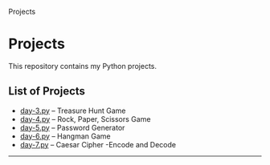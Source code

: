 Projects
# Projects

This repository contains my Python projects.

## List of Projects
- [day-3.py](day-3.py) – Treasure Hunt Game
- [day-4.py](day-4.py) – Rock, Paper, Scissors Game
- [day-5.py](day-5.py) – Password Generator
- [day-6.py](day-6.py) – Hangman Game
- [day-7.py](day-7.py) – Caesar Cipher -Encode and Decode


---
